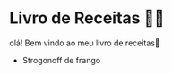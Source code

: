 # Livro de Receitas :man_cook:

olá! Bem vindo ao meu livro de receitas:wave:

- Strogonoff de frango

